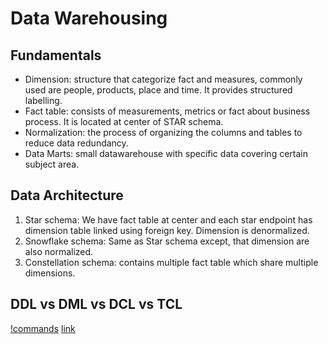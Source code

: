 # Data Warehousing

## Fundamentals

* Dimension: structure that categorize fact and measures, commonly used are people, products, place and time. It provides structured labelling.
* Fact table: consists of measurements, metrics or fact about business process. It is located at center of STAR schema.
* Normalization: the process of organizing the columns and tables to reduce data redundancy.
* Data Marts: small datawarehouse with specific data covering certain subject area.

## Data Architecture

1. Star schema: We have fact table at center and each star endpoint has dimension table linked using foreign key. Dimension is denormalized.
2. Snowflake schema: Same as Star schema except, that dimension are also normalized. 
3. Constellation schema: contains multiple fact table which share multiple dimensions.

## DDL vs DML vs DCL vs TCL

[!commands](https://i.stack.imgur.com/7uUaJ.png)
[link](https://stackoverflow.com/questions/2578194/what-is-ddl-and-dml)
